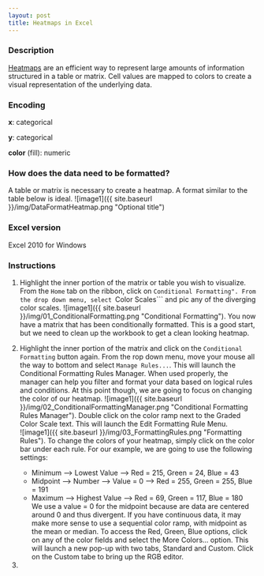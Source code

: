 ```yaml
---
layout: post
title: Heatmaps in Excel
---
```

### Description
[Heatmaps](https://en.wikipedia.org/wiki/Heat_map) are an efficient way to represent large amounts of information structured in a table or matrix. Cell values are mapped to colors to create a visual representation of the underlying data. 

### Encoding
**x**: categorical

**y**: categorical

**color** (fill): numeric

### How does the data need to be formatted?  
A table or matrix is necessary to create a heatmap. A format similar to the table below is ideal.
![image1]({{ site.baseurl }}/img/DataFormatHeatmap.png "Optional title")

### Excel version
Excel 2010 for Windows

### Instructions
1. Highlight the inner portion of the matrix or table you wish to visualize. From the ```Home``` tab on the ribbon, click on ```Conditional Formatting". From the drop down menu, select ```Color Scales``` and pic any of the diverging color scales. 
  ![image1]({{ site.baseurl }}/img/01_ConditionalFormatting.png "Conditional Formatting"). 
  You now have a matrix that has been conditionally formatted. This is a good start, but we need to clean up the workbook to get a clean looking heatmap.
  
2. Highlight the inner portion of the matrix and click on the ```Conditional Formatting``` button again. From the rop down menu, move your mouse all the way to bottom and select ```Manage Rules...```. This will launch the Conditional Formatting Rules Manager. When used properly, the manager can help you filter and format your data based on logical rules and conditions. At this point though, we are going to focus on changing the color of our heatmap. 
 ![image1]({{ site.baseurl }}/img/02_ConditionalFormattingManager.png "Conditional Formatting Rules Manager"). 
  Double click on the color ramp next to the Graded Color Scale text. This will launch the Edit Formatting Rule Menu.  
  ![image1]({{ site.baseurl }}/img/03_FormattingRules.png "Formatting Rules"). 
  To change the colors of your heatmap, simply click on the color bar under each rule. For our example, we are going to use the following settings:
    * Minimum --> Lowest Value --> Red = 215, Green = 24, Blue = 43
    * Midpoint --> Number --> Value = 0 --> Red = 255, Green = 255, Blue = 191
    * Maximum --> Highest Value --> Red = 69, Green = 117, Blue = 180   
  We use a value = 0 for the midpoint because are data are centered around 0 and thus divergent. If you have continuous data, it may make more sense to use a sequential color ramp, with midpoint as the mean or median. To access the Red, Green, Blue options, click on any of the color fields and select the More Colors... option. This will launch a new pop-up with two tabs, Standard and Custom. Click on the Custom tabe to bring up the RGB editor. 
  
3. 
